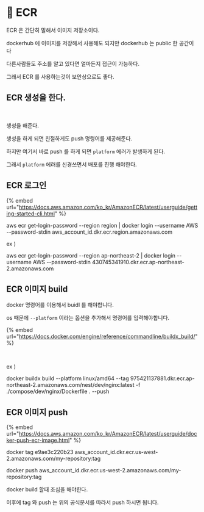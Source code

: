 # 📌 ECR

ECR 은 간단히 말해서 이미지 저장소이다.

dockerhub 에 이미지를 저장해서 사용해도 되지만 dockerhub 는 public 한 공간이다

다른사람들도 주소를 알고 있다면 얼마든지 접근이 가능하다.

그래서 ECR 를 사용하는것이 보안상으로도 좋다.



## ECR 생성을 한다.

<figure><img src="../.gitbook/assets/스크린샷 2023-12-21 오후 3.16.41.png" alt=""><figcaption></figcaption></figure>

생성을 해준다.

생성을 하게 되면 친절하게도 push 명령어를 제공해준다.

하지만 여기서 바로 push 를 하게 되면 `platform` 에러가 발생하게 된다.

그래서 `platform` 에러를 신경쓰면서 배포를 진행 해야한다.



## ECR 로그인

{% embed url="https://docs.aws.amazon.com/ko_kr/AmazonECR/latest/userguide/getting-started-cli.html" %}

aws ecr get-login-password --region region | docker login --username AWS --password-stdin aws\_account\_id.dkr.ecr.region.amazonaws.com



ex )&#x20;

aws ecr get-login-password --region ap-northeast-2 | docker login --username AWS --password-stdin 430745341910.dkr.ecr.ap-northeast-2.amazonaws.com



## ECR 이미지 build



docker 명령어를 이용해서 buidl 를 해야합니다.

os 때문에 `--platform` 이라는 옵션을 추가해서 명령어를 입력해야합니다.

{% embed url="https://docs.docker.com/engine/reference/commandline/buildx_build/" %}





<figure><img src="../.gitbook/assets/스크린샷 2024-01-06 오후 8.21.11.png" alt=""><figcaption></figcaption></figure>



ex )

docker buildx build --platform linux/amd64 --tag 975421137881.dkr.ecr.ap-northeast-2.amazonaws.com/nest/dev/nginx:latest -f ./compose/dev/nginx/Dockerfile . --push



## ECR 이미지 push

{% embed url="https://docs.aws.amazon.com/ko_kr/AmazonECR/latest/userguide/docker-push-ecr-image.html" %}

docker tag e9ae3c220b23 aws\_account\_id.dkr.ecr.us-west-2.amazonaws.com/my-repository:tag

docker push aws\_account\_id.dkr.ecr.us-west-2.amazonaws.com/my-repository:tag



docker build 할때 조심을 해야한다.

이후에 tag 와 push 는 위의 공식문서를 따라서 push 하시면 됩니다.





